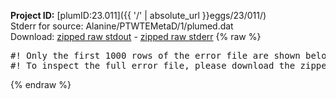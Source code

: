 **Project ID:** [plumID:23.011]({{ '/' | absolute_url }}eggs/23/011/)  
Stderr for source:  Alanine/PTWTEMetaD/1/plumed.dat   
Download: [zipped raw stdout](plumed.dat.plumed.stdout.txt.zip) - [zipped raw stderr](plumed.dat.plumed.stderr.txt.zip) 
{% raw %}
<pre>
#! Only the first 1000 rows of the error file are shown below
#! To inspect the full error file, please download the zipped raw stderr file above
</pre>
{% endraw %}

